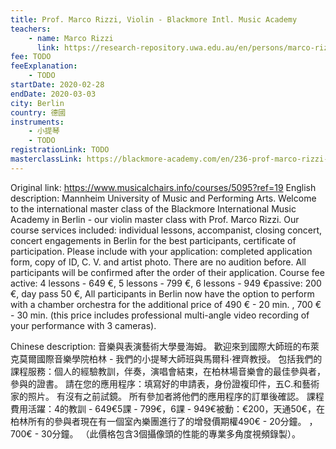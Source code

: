 ```yaml
---
title: Prof. Marco Rizzi, Violin - Blackmore Intl. Music Academy
teachers:
	- name: Marco Rizzi
	  link: https://research-repository.uwa.edu.au/en/persons/marco-rizzi
fee: TODO
feeExplanation: 
	- TODO
startDate: 2020-02-28
endDate: 2020-03-03
city: Berlin
country: 德國
instruments:
	- 小提琴
	- TODO
registrationLink: TODO
masterclassLink: https://blackmore-academy.com/en/236-prof-marco-rizzi-violin-mannheim-university-of-music-and-performing-arts
---
```

Original link: https://www.musicalchairs.info/courses/5095?ref=19
English description:
Mannheim University of Music and Performing Arts.
Welcome to the international master class of the Blackmore International Music Academy in Berlin - our violin master class with Prof.
 Marco Rizzi.
 Our course services included: individual lessons, accompanist, closing concert, concert engagements in Berlin for the best participants, certificate of participation.
 Please include with your application: completed application form, copy of ID, C.
V.
 and artist photo.
 There are no audition before.
 All participants will be confirmed after the order of their application.
Course fee active: 4 lessons - 649 €, 5 lessons - 799 €, 6 lessons - 949 €passive: 200 €, day pass 50 €, All participants in Berlin now have the option to perform with a chamber orchestra for the additional price of 490 € - 20 min.
, 700 € - 30 min.
 (this price includes professional multi-angle video recording of your performance with 3 cameras).


Chinese description:
音樂與表演藝術大學曼海姆。
歡迎來到國際大師班的布萊克莫爾國際音樂學院柏林 - 我們的小提琴大師班與馬爾科·裡齊教授。
包括我們的課程服務：個人的經驗教訓，伴奏，演唱會結束，在柏林場音樂會的最佳參與者，參與的證書。
請在您的應用程序：填寫好的申請表，身份證複印件，五C.和藝術家的照片。
有沒有之前試鏡。
所有參加者將他們的應用程序的訂單後確認。
課程費用活躍：4的教訓 -  649€5課 -  799€，6課 -  949€被動：€200，天通50€，在柏林所有的參與者現在有一個室內樂團進行了的增發價​​期權490€ -  20分鐘。
 ，700€ -  30分鐘。
 （此價格包含3個攝像頭的性能的專業多角度視頻錄製）。

